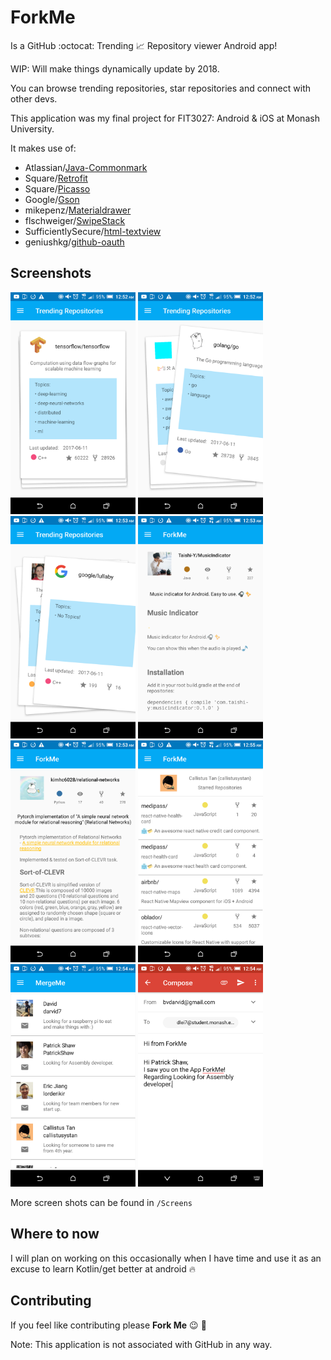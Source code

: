 # ForkMe 

Is a GitHub :octocat: Trending 📈 Repository viewer Android app!

WIP: Will make things dynamically update by 2018.

You can browse trending repositories, star repositories and connect with other devs.

This application was my final project for FIT3027: Android & iOS at Monash University.

It makes use of:

- Atlassian/[Java-Commonmark](https://github.com/atlassian/commonmark-java)
- Square/[Retrofit](https://github.com/square/retrofit)
- Square/[Picasso](https://github.com/square/picasso)
- Google/[Gson](https://github.com/google/gson)
- mikepenz/[Materialdrawer](https://github.com/mikepenz/MaterialDrawer)
- flschweiger/[SwipeStack](https://github.com/flschweiger/SwipeStack)
- SufficientlySecure/[html-textview](https://github.com/SufficientlySecure/html-textview)
- geniushkg/[github-oauth](https://github.com/geniushkg/github-oauth)

## Screenshots

<div>
 <img src="/Screens/TrendingRepositories_1.png" width="200">
 <img src="/Screens/TrendingRepositories_2.png" width="200">
 <img src="/Screens/TrendingRepositories_3.png" width="200">
 <img src="/Screens/RepositoryView_1.png" width="200">
 <img src="/Screens/RepositoryView_2.png" width="200">
 <img src="/Screens/UserView_1.png" width="200">
 <img src="/Screens/MergeMeView.png" width="200">
 <img src="/Screens/ContactEmail.png" width="200">
</div>

More screen shots can be found in `/Screens`

## Where to now

I will plan on working on this occasionally when I have time and use it as an excuse to learn Kotlin/get better at android :fire:

## Contributing

If you feel like contributing please **Fork Me** :wink: 🎉

Note: This application is not associated with GitHub in any way.
